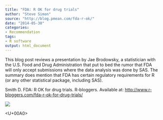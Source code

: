```yaml
---
title: "FDA: R OK for drug trials"
author: "Steve Simon"
source: "http://blog.pmean.com/fda-r-ok/"
date: "2014-05-30"
categories:
- Recommendation
tags:
- R software
output: html_document
---
```


This blog post reviews a presentation by Jae Brodowsky, a statistician
with the U.S. Food and Drug Administration that put to bed the rumor
that FDA will only accept submissions where the data analysis was done
by SAS. The summary does mention that FDA has certain regulatory
requirements for R (or any other statistical package, including
SAS).

<!---More--->

Smith D. FDA: R OK for drug trials. R-bloggers. Available at:
<http://www.r-bloggers.com/fda-r-ok-for-drug-trials/>

![](http://www.pmean.com/new-images/14/fda-r-ok01.png)



<U+00A0>



